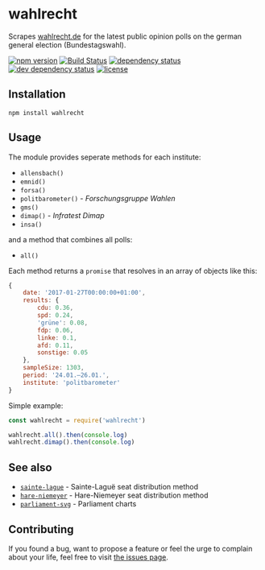 # wahlrecht

Scrapes [wahlrecht.de](http://wahlrecht.de) for the latest public opinion polls on the german general election (Bundestagswahl).

[![npm version](https://img.shields.io/npm/v/wahlrecht.svg)](https://www.npmjs.com/package/wahlrecht)
[![Build Status](https://travis-ci.org/juliuste/wahlrecht.svg?branch=master)](https://travis-ci.org/juliuste/wahlrecht)
[![dependency status](https://img.shields.io/david/juliuste/wahlrecht.svg)](https://david-dm.org/juliuste/wahlrecht)
[![dev dependency status](https://img.shields.io/david/dev/juliuste/wahlrecht.svg)](https://david-dm.org/juliuste/wahlrecht#info=devDependencies)
[![license](https://img.shields.io/github/license/juliuste/wahlrecht.svg?style=flat)](LICENSE)

## Installation

```shell
npm install wahlrecht
```

## Usage

The module provides seperate methods for each institute:

- `allensbach()`
- `emnid()`
- `forsa()`
- `politbarometer()` - *Forschungsgruppe Wahlen*
- `gms()`
- `dimap()` - *Infratest Dimap*
- `insa()`

and a method that combines all polls:

- `all()`

Each method returns a `promise` that resolves in an array of objects like this:
```js
{
	date: '2017-01-27T00:00:00+01:00',
	results: {
		cdu: 0.36,
		spd: 0.24,
		'grüne': 0.08,
		fdp: 0.06,
		linke: 0.1,
		afd: 0.11,
		sonstige: 0.05
	},
	sampleSize: 1303,
	period: '24.01.–26.01.',
	institute: 'politbarometer'
}
```

Simple example:
```js
const wahlrecht = require('wahlrecht')

wahlrecht.all().then(console.log)
wahlrecht.dimap().then(console.log)
```

## See also

- [`sainte-lague`](https://github.com/juliuste/sainte-lague) - Sainte-Laguë seat distribution method
- [`hare-niemeyer`](https://github.com/juliuste/hare-niemeyer) - Hare-Niemeyer seat distribution method
- [`parliament-svg`](https://github.com/juliuste/hare-niemeyer/) - Parliament charts

## Contributing

If you found a bug, want to propose a feature or feel the urge to complain about your life, feel free to visit [the issues page](https://github.com/juliuste/wahlrecht/issues).